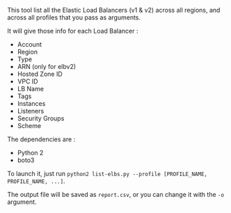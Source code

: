 This tool list all the Elastic Load Balancers (v1 & v2) across all regions, and across all profiles that you pass as arguments.

It will give those info for each Load Balancer : 

- Account
- Region
- Type
- ARN (only for elbv2)
- Hosted Zone ID
- VPC ID
- LB Name
- Tags
- Instances
- Listeners
- Security Groups
- Scheme

The dependencies are :
- Python 2
- boto3

To launch it, just run `python2 list-elbs.py --profile [PROFILE_NAME, PROFILE_NAME, ...]`.

The output file will be saved as `report.csv`, or you can change it with the `-o` argument.